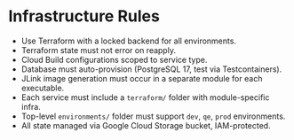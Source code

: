# Infrastructure Rules

* Use Terraform with a locked backend for all environments.
* Terraform state must not error on reapply.
* Cloud Build configurations scoped to service type.
* Database must auto-provision (PostgreSQL 17, test via Testcontainers).
* JLink image generation must occur in a separate module for each executable.
* Each service must include a `terraform/` folder with module-specific infra.
* Top-level `environments/` folder must support `dev`, `qe`, `prod` environments.
* All state managed via Google Cloud Storage bucket, IAM-protected.